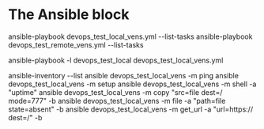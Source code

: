 # The Ansible block

ansible-playbook devops_test_local_vens.yml --list-tasks
ansible-playbook devops_test_remote_vens.yml --list-tasks

ansible-playbook -l devops_test_local devops_test_local_vens.yml

ansible-inventory --list
ansible devops_test_local_vens -m ping
ansible devops_test_local_vens -m setup
ansible devops_test_local_vens -m shell -a "uptime"
ansible devops_test_local_vens -m copy "src=file dest=/ mode=777" -b
ansible devops_test_local_vens -m file -a "path=file state=absent" -b
ansible devops_test_local_vens -m get_url -a "url=https:// dest=/" -b
